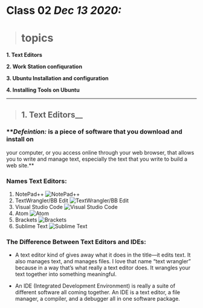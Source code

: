 # Class 02 *Dec 13 2020:*
> # topics

__1. Text Editors__

__2. Work Station confiquration__

__3. Ubuntu Installation and configuration__

__4. Installing Tools on Ubuntu__ 

---

> ## 1. Text Editors__

### ***Defeintion:* is a piece of software that you download and install on
your computer, or you access online through your web browser, that
allows you to write and manage text, especially the text that you write
to build a web site.**

### Names Text Editors:
1. NotePad++ 
![NotePad++](https://www.incrediblelab.com/wp-content/uploads/2020/06/replace-notepad-with-notepad-plus-plus.jpg)
2. TextWrangler/BB Edit
![TextWrangler/BB Edit](https://cdn.cultofmac.com/wp-content/uploads/2010/11/20101111-textwrangler.jpg)
3. Visual Studio Code
![Visual Studio Code](https://upload.wikimedia.org/wikipedia/commons/thumb/9/9a/Visual_Studio_Code_1.35_icon.svg/1200px-Visual_Studio_Code_1.35_icon.svg.png)
4. Atom 
![Atom](https://computingforgeeks.com/wp-content/uploads/2019/01/install-atom-text-editor-ubuntu-18.04-linux-mint-19-1024x303.png)
5. Brackets 
![Brackets](https://upload.wikimedia.org/wikipedia/commons/thumb/4/4c/Brackets_Icon.svg/1200px-Brackets_Icon.svg.png)
6. Sublime Text 
![Sublime Text](https://krupitskas.github.io/sublime-rust/sublime_logo.jpeg)

### The Difference Between Text Editors and IDEs:
* A text editor kind of gives away what it does in the title—it edits text.
It also manages text, and manages files. I love that name “text
wrangler” because in a way that’s what really a text editor does. It
wrangles your text together into something meaningful.

* An IDE (Integrated Development Environment) is really a suite of
different software all coming together. An IDE is a text editor, a file
manager, a compiler, and a debugger all in one software package.


